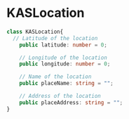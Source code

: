 # <a name="kaslocation"></a>KASLocation
```typescript
class KASLocation{
  // Latitude of the location
    public latitude: number = 0;

    // Longitude of the location
    public longitude: number = 0;

    // Name of the location
    public placeName: string = "";

    // Address of the location
    public placeAddress: string = "";
}
```

